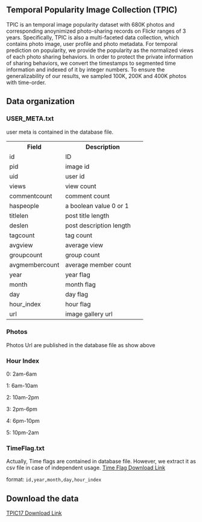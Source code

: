 ## Temporal Popularity Image Collection (TPIC)
TPIC is an temporal image popularity dataset with 680K photos and corresponding anoynimized photo-sharing records on Flickr ranges of 3 years. Specifically, TPIC is also a multi-faceted data collection, which contains photo image, user profile and photo metadata. For temporal prediction on popularity, we provide the popularity as the normalized views of each photo sharing behaviors. In order to protect the private information of sharing behaviors, we convert the timestamps to segmented time information and indexed of it by integer numbers. To ensure the generalizability of our results, we sampled 100K, 200K and 400K photos with time-order. 

## Data organization
### USER_META.txt
user meta is contained in the database file.

<table class="tg" style="undefined;table-layout: fixed; width: 363px">
<colgroup>
<col style="width: 120px">
<col style="width: 243px">
</colgroup>
  <tr>
    <th class="tg-9hbo">Field</th>
    <th class="tg-9hbo">Description</th>
  </tr>
  <tr>
    <td class="tg-yw4l">id</td>
    <td class="tg-yw4l">ID</td>
  </tr>
  <tr>
    <td class="tg-yw4l">pid</td>
    <td class="tg-yw4l">image id</td>
  </tr>
  <tr>
    <td class="tg-yw4l">uid</td>
    <td class="tg-yw4l">user id</td>
  </tr>
  <tr>
    <td class="tg-yw4l">views</td>
    <td class="tg-yw4l">view count</td>
  </tr>
  <tr>
    <td class="tg-yw4l">commentcount</td>
    <td class="tg-yw4l">comment count</td>
  </tr>
  <tr>
    <td class="tg-yw4l">haspeople</td>
    <td class="tg-yw4l">a boolean value 0 or 1</td>
  </tr>
  <tr>
    <td class="tg-yw4l">titlelen</td>
    <td class="tg-yw4l">post title length</td>
  </tr>
  <tr>
    <td class="tg-yw4l">deslen</td>
    <td class="tg-yw4l">post description length</td>
  </tr>
  <tr>
    <td class="tg-yw4l">tagcount</td>
    <td class="tg-yw4l">tag count</td>
  </tr>
  <tr>
    <td class="tg-yw4l">avgview</td>
    <td class="tg-yw4l">average view</td>
  </tr>
  <tr>
    <td class="tg-yw4l">groupcount</td>
    <td class="tg-yw4l">group count</td>
  </tr>
  <tr>
    <td class="tg-yw4l">avgmembercount</td>
    <td class="tg-yw4l">average member count</td>
  </tr>
  <tr>
    <td class="tg-yw4l">year</td>
    <td class="tg-yw4l">year flag</td>
  </tr>
  <tr>
    <td class="tg-yw4l">month</td>
    <td class="tg-yw4l">month flag</td>
  </tr>
  <tr>
    <td class="tg-yw4l">day</td>
    <td class="tg-yw4l">day flag</td>
  </tr>
  <tr>
    <td class="tg-yw4l">hour_index</td>
    <td class="tg-yw4l">hour flag</td>
  </tr>
  <tr>
    <td class="tg-yw4l">url</td>
    <td class="tg-yw4l">image gallery url</td>
  </tr>
</table>


### Photos
Photos Url are published in the database file as show above

### Hour Index
0: 2am-6am

1: 6am-10am

2: 10am-2pm

3: 2pm-6pm

4: 6pm-10pm

5: 10pm-2am

### TimeFlag.txt
Actually, Time flags are contained in database file. However, we extract it as csv file in case of independent usage.
[Time Flag Download Link](https://drive.google.com/open?id=0B7yqoohfGsHNQVRKQlJHYzZTZ2c)

format:
`id,year,month,day,hour_index`
## Download the data
[TPIC17 Download Link](https://drive.google.com/open?id=0B7yqoohfGsHNUmEyeVVtai12YjA)
